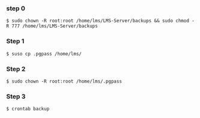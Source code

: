 


### step 0

```console
$ sudo chown -R root:root /home/lms/LMS-Server/backups && sudo chmod -R 777 /home/lms/LMS-Server/backups
```

### Step 1

```console
$ suso cp .pgpass /home/lms/
```

### Step 2

```console
$ sudo chown -R root:root /home/lms/.pgpass
```

### Step 3

```console
$ crontab backup
```